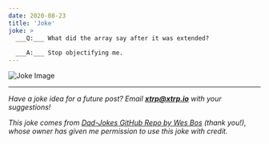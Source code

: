 ```yaml
---
date: 2020-08-23
title: 'Joke'
joke: >
  ___Q:___ What did the array say after it was extended?
  
  ___A:___ Stop objectifying me.
---
```


![Joke Image](https://private.xtrp.io/projects/DailyDeveloperJokes/public_image_server/images/5e1258a63bab5.png)

---
*Have a joke idea for a future post? Email **[xtrp@xtrp.io](mailto:xtrp@xtrp.io)** with your suggestions!*

*This joke comes from [Dad-Jokes GitHub Repo by Wes Bos](https://github.com/wesbos/dad-jokes) (thank you!), whose owner has given me permission to use this joke with credit.*

<!-- 
Joke text:
**Q:** What did the array say after it was extended?

**A:** Stop objectifying me.
 -->


